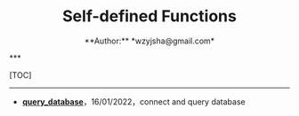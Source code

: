 <center>
	<H1>
		Self-defined Functions
	</H1>
	<p>
		**Author:** *wzyjsha@gmail.com*
	</p>
</center>
***

[TOC]

***

- [**query_database**]()，16/01/2022，connect and query database